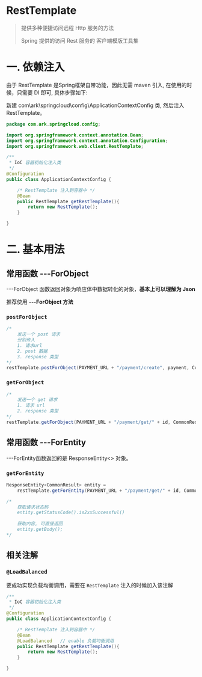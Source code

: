 # RestTemplate

> 提供多种便捷访问远程 Http 服务的方法
>
> Spring 提供的访问 Rest 服务的 客户端模版工具集



# 一. 依赖注入

由于 RestTemplate 是Spring框架自带功能，因此无需 maven 引入, 在使用的时候，只需要 DI 即可, 具体步骤如下:

新建 com\ark\springcloud\config\ApplicationContextConfig 类, 然后注入 RestTemplate。

~~~java
package com.ark.springcloud.config;

import org.springframework.context.annotation.Bean;
import org.springframework.context.annotation.Configuration;
import org.springframework.web.client.RestTemplate;

/**
 * IoC 容器初始化注入类
 */
@Configuration
public class ApplicationContextConfig {

    /* RestTemplate 注入到容器中 */
    @Bean
    public RestTemplate getRestTemplate(){
        return new RestTemplate();
    }

}
~~~



# 二. 基本用法

## 常用函数 ---ForObject

---ForObject 函数返回对象为响应体中数据转化的对象，**基本上可以理解为 Json**

推荐使用 **---ForObject 方法**

### `postForObject`

~~~java
/* 
	发送一个 post 请求
	分别传入
    1. 请求url 
    2. post 数据 
    3. response 类型
*/
restTemplate.postForObject(PAYMENT_URL + "/payment/create", payment, CommonResult.class);
~~~

### `getForObject`

~~~java
/*
	发送一个 get 请求
	1. 请求 url
	2. response 类型
*/
restTemplate.getForObject(PAYMENT_URL + "/payment/get/" + id, CommonResult.class);
~~~



## 常用函数 ---ForEntity

---ForEntity函数返回的是 ResponseEntity<> 对象。



### `getForEntity`

~~~java
ResponseEntity<CommonResult> entity =
    restTemplate.getForEntity(PAYMENT_URL + "/payment/get/" + id, CommonResult.class);

/*	
	获取请求状态码
    entity.getStatusCode().is2xxSuccessful()
    
    获取内容, 可直接返回
    entity.getBody();
*/
~~~





## 相关注解

###  `@LoadBalanced` 

要成功实现负载均衡调用，需要在 `RestTemplate` 注入的时候加入该注解

```java
/**
 * IoC 容器初始化注入类
 */
@Configuration
public class ApplicationContextConfig {

    /* RestTemplate 注入到容器中 */
    @Bean
    @LoadBalanced	// enable 负载均衡调用
    public RestTemplate getRestTemplate(){
        return new RestTemplate();
    }

}
```













